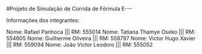 #Projeto de Simulação de Corrida de Fórmula E---

Informações dos integrantes:

Nome: Rafael Panhoca       ||| RM: 555014
Nome: Tatiana Thamye Oseko ||| RM: 554605
Nome: Guilherme Oliveira   ||| RM: 558797
Nome: Victor Hugo Xavier   ||| RM: 559094
Nome: João Victor Leodoro  ||| RM: 555052
